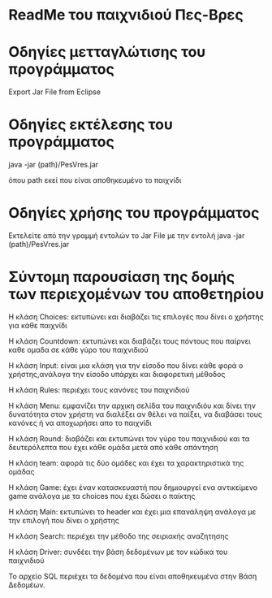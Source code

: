 # ReadMe του παιχνιδιού Πες-Βρες

# Οδηγίες μετταγλώτισης του προγράμματος

Εxport Jar File from Eclipse

# Οδηγίες εκτέλεσης του προγράμματος

java -jar (path)/PesVres.jar

όπου path εκεί που είναι αποθηκευμένο το παιχνίδι

# Οδηγίες χρήσης του προγράμματος

Εκτελείτε από την γραμμή εντολών το Jar File
με την εντολή java -jar (path)/PesVres.jar

# Σύντομη παρουσίαση της δομής των περιεχομένων του αποθετηρίου

Η κλάση Choices: εκτυπώνει και διαβάζει τις επιλογές που δίνει ο χρήστης για κάθε παιχνίδι

Η κλάση Countdown: εκτυπώνει και διαβάζει τους πόντους που παίρνει καθε ομαδα
σε κάθε γύρο του παιχνιδιού

Η κλάση Input: είναι μια κλάση για την είσοδο που δίνει κάθε φορά
ο χρήστης,ανάλογα την είσοδο υπάρχει και διαφορετική μέθοδος 

Η κλάση Rules: περιέχει τους κανόνες του παιχνιδιού

Η κλάση Menu: εμφανίζει την αρχικη σελίδα του παιχνιδιόυ και δίνει 
την δυνατότητα στον χρήστη να διαλέξει αν θέλει να παίξει, να διαβάσει
τους κανόνες ή να αποχωρήσει απο το παιχνίδι

Η κλάση Round: διαβάζει και εκτυπώνει τον γύρο του παιχνιδιού και τα δευτερόλεπτα 
που έχει κάθε ομάδα μετά από κάθε απάντηση

Η κλάση team: αφορά τις δύο ομάδες και έχει τα χαρακτηριστικά της ομάδας 

Η κλάση Game: έχει έναν κατασκευαστή που δημιουργεί ενα αντικείμενο game 
ανάλογα με τα choices που έχει δώσει ο παίκτης

Η κλάση Main: εκτυπώνει το header και έχει μια επανάληψη ανάλογα
με την επιλογή που δίνει ο χρήστης

Η κλάση Search: περιέχει την μέθοδο της σειριακής αναζητησης

Η κλάση Driver: συνδέει την βάση δεδομένων με τον κώδικα του παιχνιδιού

Το αρχείο SQL περιέχει τα δεδομένα που είναι αποθηκευμένα στην Βάση Δεδομέων.
